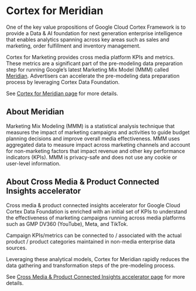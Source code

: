 # Cortex for Meridian

One of the key value propositions of Google Cloud Cortex Framework is to provide a Data & AI foundation for next generation enterprise intelligence that enables analytics spanning across key areas such as sales and marketing, order fulfillment and inventory management.

Cortex for Marketing provides cross media platform KPIs and metrics. These metrics are a significant part of the pre-modeling data preparation step for running Google’s latest Marketing Mix Model (MMM) called [Meridian](https://developers.google.com/meridian). Advertisers can accelerate the pre-modeling data preparation process by leveraging Cortex Data Foundation.

See [Cortex for Meridian page](https://cloud.google.com/cortex/docs/meridian) for more details.

## About Meridian

Marketing Mix Modeling (MMM) is a statistical analysis technique that measures the impact of marketing campaigns and activities to guide budget planning decisions and improve overall media effectiveness. MMM uses aggregated data to measure impact across marketing channels and account for non-marketing factors that impact revenue and other key performance indicators (KPIs). MMM is privacy-safe and does not use any cookie or user-level information.

## About Cross Media & Product Connected Insights accelerator

Cross media & product connected insights accelerator for Google Cloud Cortex Data Foundation is enriched with an initial set of KPIs to understand the effectiveness of marketing campaigns running across media platforms such as GMP DV360 (YouTube), Meta, and TikTok.

Campaign KPIs/metrics can be connected to / associated with the actual product / product categories maintained in non-media enterprise data sources.

Leveraging these analytical models, Cortex for Meridian rapidly reduces the data gathering and transformation steps of the pre-modeling process.

See [Cross Media & Product Connected Insights accelerator page](https://cloud.google.com/cortex/docs/marketing-cross-media) for more details.
